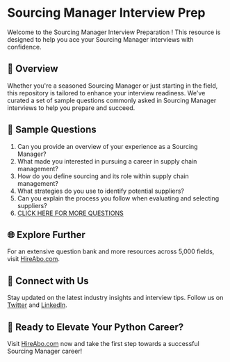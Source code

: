# Sourcing Manager Interview Prep

Welcome to the Sourcing Manager Interview Preparation ! This resource is designed to help you ace your Sourcing Manager interviews with confidence.

## 🚀 Overview

Whether you're a seasoned Sourcing Manager or just starting in the field, this repository is tailored to enhance your interview readiness. We've curated a set of sample questions commonly asked in Sourcing Manager interviews to help you prepare and succeed.

## 📝 Sample Questions

1. Can you provide an overview of your experience as a Sourcing Manager?
2. What made you interested in pursuing a career in supply chain management?
3. How do you define sourcing and its role within supply chain management?
4. What strategies do you use to identify potential suppliers?
5. Can you explain the process you follow when evaluating and selecting suppliers?
6. [CLICK HERE FOR MORE QUESTIONS](https://hireabo.com/job/23_1_7/Sourcing%20Manager)

## 🌐 Explore Further

For an extensive question bank and more resources across 5,000 fields, visit [HireAbo.com](https://www.hireabo.com).

## 📱 Connect with Us

Stay updated on the latest industry insights and interview tips. Follow us on [Twitter](https://twitter.com/hireabo) and [LinkedIn](https://www.linkedin.com/in/hire-abo-3609972a8/).

## 🚀 Ready to Elevate Your Python Career?

Visit [HireAbo.com](https://www.hireabo.com) now and take the first step towards a successful Sourcing Manager career!